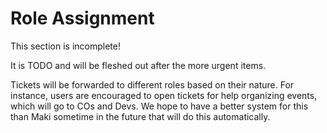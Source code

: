 # Role Assignment

<div class="warning">
This section is incomplete! 

It is TODO and will be fleshed out after the more urgent items.
</div>


Tickets will be forwarded to different roles based on their nature. For instance, users are encouraged to open tickets for help organizing events, which will go to COs and Devs. We hope to have a better system for this than Maki sometime in the future that will do this automatically.